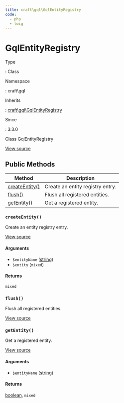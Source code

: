 ```yaml
---
title: craft\gql\GqlEntityRegistry
code:
  - php
  - twig
---
```


# GqlEntityRegistry

Type

:   Class

Namespace

:   craft\gql

Inherits

:   [craft\gql\GqlEntityRegistry](craft-gql-gqlentityregistry.md)

Since

:   3.3.0



Class GqlEntityRegistry





[View source](https://github.com/craftcms/cms/blob/master/src/gql/GqlEntityRegistry.php)






## Public Methods

| Method                                                               | Description
| -------------------------------------------------------------------- | --------------------------------
| [createEntity()](craft-gql-gqlentityregistry.md#method-createentity) | Create an entity registry entry.
| [flush()](craft-gql-gqlentityregistry.md#method-flush)               | Flush all registered entities.
| [getEntity()](craft-gql-gqlentityregistry.md#method-getentity)       | Get a registered entity.

### `createEntity()`





Create an entity registry entry.




[View source](https://github.com/craftcms/cms/blob/master/src/gql/GqlEntityRegistry.php#L41-L50)


#### Arguments

- `$entityName` ([string](http://php.net/language.types.string))
- `$entity` (`mixed`)

#### Returns

`mixed`



### `flush()`





Flush all registered entities.




[View source](https://github.com/craftcms/cms/blob/master/src/gql/GqlEntityRegistry.php#L55-L58)






### `getEntity()`





Get a registered entity.




[View source](https://github.com/craftcms/cms/blob/master/src/gql/GqlEntityRegistry.php#L29-L32)


#### Arguments

- `$entityName` ([string](http://php.net/language.types.string))

#### Returns

[boolean](http://php.net/language.types.boolean), `mixed`










